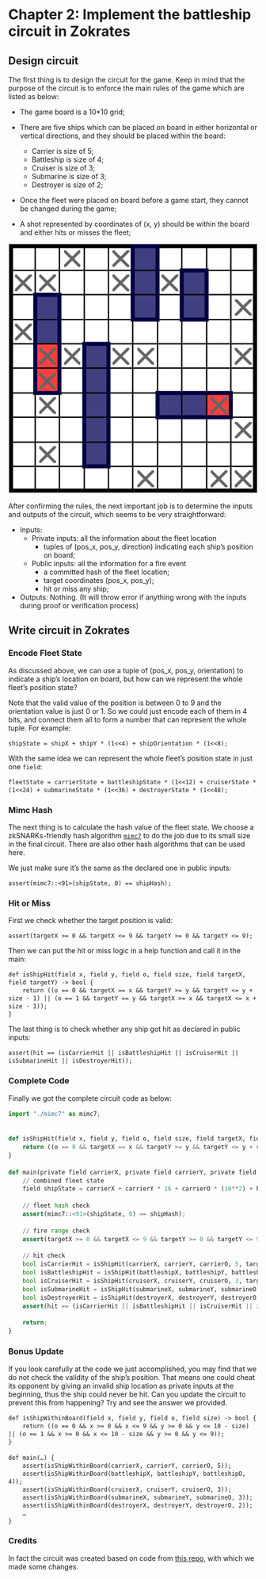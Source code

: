# Chapter 2: Implement the battleship circuit in Zokrates

## Design circuit

The first thing is to design the circuit for the game. Keep in mind that the purpose of the circuit is to enforce the main rules of the game which are listed as below:

- The game board is a 10*10 grid;
- There are five ships which can be placed on board in either horizontal or vertical directions, and they should be placed within the board:
    * Carrier is size of 5;
    * Battleship is size of 4;
    * Cruiser is size of 3;
    * Submarine is size of 3;
    * Destroyer is size of 2;

- Once the fleet were placed on board before a game start, they cannot be changed during the game;

- A shot represented by coordinates of (x, y) should be within the board and either hits or misses the fleet;

<img src="https://github.com/sCrypt-Inc/image-hosting/blob/master/learn-scrypt-courses/course-02/04.png?raw=true" width="600">


After confirming the rules, the next important job is to determine the inputs and outputs of the circuit, which seems to be very straightforward:

- Inputs: 
    * Private inputs: all the information about the fleet location
        * tuples of (pos_x, pos_y, direction) indicating each ship’s position on board;
    * Public inputs: all the information for a fire event
        * a committed hash of the fleet location;
        * target coordinates (pos_x, pos_y);
        * hit or miss any ship;
- Outputs: Nothing. (It will throw error if anything wrong with the inputs during proof or verification process)

## Write circuit in Zokrates

### Encode Fleet State

As discussed above, we can use a tuple of (pos_x, pos_y, orientation) to indicate a ship’s location on board, but how can we represent the whole fleet’s position state?

Note that the valid value of the position is between 0 to 9 and the orientation value is just 0 or 1. So we could just encode each of them in 4 bits, and connect them all to form a number that can represent the whole tuple. For example:

```
shipState = shipX + shipY * (1<<4) + shipOrientation * (1<<8);
```

With the same idea we can represent the whole fleet’s position state in just one `field`:

```
fleetState = carrierState + battleshipState * (1<<12) + cruiserState * (1<<24) + submarineState * (1<<36) + destroyerState * (1<<48);
```

### Mimc Hash

The next thing is to calculate the hash value of the fleet state. We choose a zkSNARKs-friendly hash algorithm [`mimc7`](https://xiaohuiliu.medium.com/zk-friendly-hash-function-mimc-in-bitcoin-1236783d7f64) to do the job due to its small size in the final circuit. There are also other hash algorithms that can be used here.

We just make sure it’s the same as the declared one in public inputs:

```
assert(mimc7::<91>(shipState, 0) == shipHash);
```

### Hit or Miss

First we check whether the target position is valid:

```
assert(targetX >= 0 && targetX <= 9 && targetY >= 0 && targetY <= 9);
```

Then we can put the hit or miss logic in a help function and call it in the main:

```
def isShipHit(field x, field y, field o, field size, field targetX, field targetY) -> bool {
    return ((o == 0 && targetX == x && targetY >= y && targetY <= y + size - 1) || (o == 1 && targetY == y && targetX >= x && targetX <= x + size - 1));
}
```

The last thing is to check whether any ship got hit as declared in public inputs:

```
assert(hit == (isCarrierHit || isBattleshipHit || isCruiserHit || isSubmarineHit || isDestroyerHit));
```
### Complete Code

Finally we got the complete circuit code as below:

```python
import "./mimc7" as mimc7;


def isShipHit(field x, field y, field o, field size, field targetX, field targetY) -> bool {
    return ((o == 0 && targetX == x && targetY >= y && targetY <= y + size - 1) || (o == 1 && targetY == y && targetX >= x && targetX <= x + size - 1));
}

def main(private field carrierX, private field carrierY, private field carrierO, private field battleshipX, private field battleshipY, private field battleshipO, private field cruiserX, private field cruiserY, private field cruiserO, private field submarineX, private field submarineY, private field submarineO, private field destroyerX, private field destroyerY, private field destroyerO, field shipHash, field targetX, field targetY, bool hit) {
    // combined fleet state
    field shipState = carrierX + carrierY * 16 + carrierO * (16**2) + battleshipX * (16**3) + battleshipY * (16**4) + battleshipO * (16**5) + cruiserX * (16**6) + cruiserY * (16**7) + cruiserO * (16**8) + submarineX * (16**9) + submarineY * (16**10) + submarineO * (16**11) + destroyerX * (16**12) + destroyerY * (16**13) + destroyerO * (16**14);

    // fleet hash check
    assert(mimc7::<91>(shipState, 0) == shipHash);

    // fire range check
    assert(targetX >= 0 && targetX <= 9 && targetY >= 0 && targetY <= 9);

    // hit check
    bool isCarrierHit = isShipHit(carrierX, carrierY, carrierO, 5, targetX, targetY);
    bool isBattleshipHit = isShipHit(battleshipX, battleshipY, battleshipO, 4, targetX, targetY);
    bool isCruiserHit = isShipHit(cruiserX, cruiserY, cruiserO, 3, targetX, targetY);
    bool isSubmarineHit = isShipHit(submarineX, submarineY, submarineO, 3, targetX, targetY);
    bool isDestroyerHit = isShipHit(destroyerX, destroyerY, destroyerO, 2, targetX, targetY);
    assert(hit == (isCarrierHit || isBattleshipHit || isCruiserHit || isSubmarineHit || isDestroyerHit));

    return;
}
```

### Bonus Update

If you look carefully at the code we just accomplished, you may find that we do not check the validity of the ship’s position. That means one could cheat its opponent by giving an invalid ship location as private inputs at the beginning, thus the ship could never be hit. Can you update the circuit to prevent this from happening? Try and see the answer we provided.


```
def isShipWithinBoard(field x, field y, field o, field size) -> bool {
    return ((o == 0 && x >= 0 && x <= 9 && y >= 0 && y <= 10 - size) || (o == 1 && x >= 0 && x <= 10 - size && y >= 0 && y <= 9));
}

def main(…) {
    assert(isShipWithinBoard(carrierX, carrierY, carrierO, 5));
    assert(isShipWithinBoard(battleshipX, battleshipY, battleshipO, 4));
    assert(isShipWithinBoard(cruiserX, cruiserY, cruiserO, 3));
    assert(isShipWithinBoard(submarineX, submarineY, submarineO, 3));
    assert(isShipWithinBoard(destroyerX, destroyerY, destroyerO, 2));
    …
}
```


### Credits

In fact the circuit was created based on code from [this repo](https://github.com/tommymsz006/zkbattleship-circuit), with which we made some changes.

